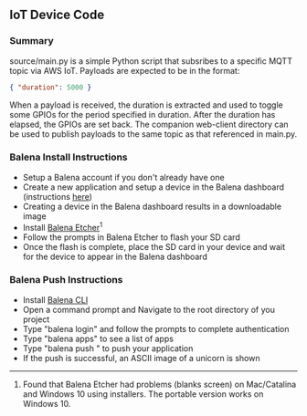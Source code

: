 ## IoT Device Code

### Summary
source/main.py is a simple Python script that subsribes to a specific MQTT topic via AWS IoT. Payloads are expected to be in the format:
```json
{ "duration": 5000 }
```
When a payload is received, the duration is extracted and used to toggle some GPIOs for the period specified in duration. After the duration has elapsed, the GPIOs are set back. The companion web-client directory can be used to publish payloads to the same topic as that referenced in main.py.

### Balena Install Instructions
+ Setup a Balena account if you don't already have one
+ Create a new application and setup a device in the Balena dashboard (instructions [here](https://www.balena.io/docs/learn/getting-started/raspberrypi3/python/))
+ Creating a device in the Balena dashboard results in a downloadable image
+ Install [Balena Etcher](https://www.balena.io/etcher/)<sup>1</sup>
+ Follow the prompts in Balena Etcher to flash your SD card
+ Once the flash is complete, place the SD card in your device and wait for the device to appear in the Balena dashboard


### Balena Push Instructions
+ Install [Balena CLI](https://github.com/balena-io/balena-cli/blob/master/INSTALL.md)
+ Open a command prompt and Navigate to the root directory of you project
+ Type "balena login" and follow the prompts to complete authentication
+ Type "balena apps" to see a list of apps
+ Type "balena push <app name>" to push your application
+ If the push is successful, an ASCII image of a unicorn is shown


-----
1. Found that Balena Etcher had problems (blanks screen) on Mac/Catalina and Windows 10 using installers. The portable version works on Windows 10.

